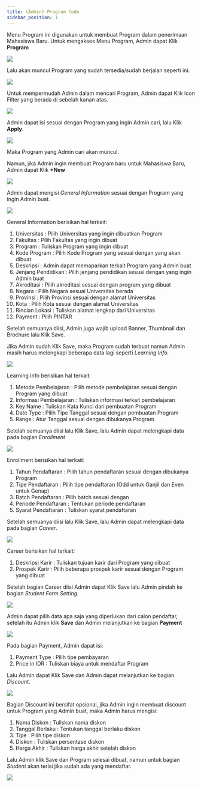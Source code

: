 ```yaml
---
title: (Admin) Program Code
sidebar_position: 1
---
```

Menu Program ini digunakan untuk membuat Program dalam penerimaan Mahasiswa Baru. Untuk mengakses Menu Program, Admin dapat Klik **Program**

![](/img/00-program-code.png)

Lalu akan muncul Program yang sudah tersedia/sudah berjalan seperti ini:

![](/img/1.-home-producte-code.png)

Untuk mempermudah Admin dalam mencari Program, Admin dapat Klik Icon Filter yang berada di sebelah kanan atas.

![](/img/2.-filter.png)

Admin dapat isi sesuai dengan Program yang ingin Admin cari, lalu Klik **Apply**.

![](/img/program-code-4.png)

Maka Program yang Admin cari akan muncul.

Namun, jika Admin ingin membuat Program baru untuk Mahasiswa Baru, Admin dapat Klik **+New**

![](/img/4.-new.png)

Admin dapat mengisi *General Information* sesuai dengan Program yang ingin Admin buat.

![](/img/5.-general-information.png)

General Information berisikan hal terkait:

1. Universitas	: Pilih Universitas yang ingin dibuatkan Program
2. Fakultas		: Pilih Fakultas yang ingin dibuat
3. Program		: Tuliskan Program yang ingin dibuat
4. Kode Program	: Pilih Kode Program yang sesuai dengan yang akan dibuat
5. Deskripsi		: Admin dapat memaparkan terkait Program yang Admin buat
6. Jenjang Pendidikan	: Pilih jenjang pendidikan sesuai dengan yang ingin Admin buat
7. Akreditasi	: Pilih akreditasi sesuai dengan program yang dibuat
8. Negara		: Pilih Negara sesuai Universitas berada
9. Provinsi		: Pilih Provinsi sesuai dengan alamat Universitas
10. Kota			: Pilih Kota sesuai dengan alamat Universitas
11. Rincian Lokasi	: Tuliskan alamat lengkap dari Universitas
12. Payment		: Pilih PINTAR

Setelah semuanya diisi, Admin juga wajib upload Banner, Thumbnail dan Brochure lalu Klik Save.

Jika Admin sudah Klik Save, maka Program sudah terbuat namun Admin masih harus melengkapi beberapa data lagi seperti *Learning Info.*

![](/img/program-code-7.png)

Learning Info berisikan hal terkait:

1. Metode Pembelajaran	: Pilih metode pembelajaran sesuai dengan Program yang dibuat
2. Informasi Pembelajaran	: Tuliskan informasi terkait pembelajaran
3. Key Name			: Tuliskan Kata Kunci dari pembuatan Program
4. Date Type			: Pilih Tipe Tanggal sesuai dengan pembuatan Program
5. Range				: Atur Tanggal sesuai dengan dibukanya Program

Setelah semuanya diisi lalu Klik Save, lalu Admin dapat melengkapi data pada bagian *Enrollment*

![](/img/program-code-8.png)

Enrollment berisikan hal terkait:

1. Tahun Pendaftaran	: Pilih tahun pendaftaran sesuai dengan dibukanya Program
2. Tipe Pendaftaran	: Pilih tipe pendaftaran (Odd untuk Ganjil dan Even untuk Genap)
3. Batch Pendaftaran	: Pilih batch sesuai dengan 
4. Periode Pendaftaran	: Tentukan periode pendaftaran
5. Syarat Pendaftaran	: Tuliskan syarat pendaftaran

Setelah semuanya diisi lalu Klik Save, lalu Admin dapat melengkapi data pada bagian *Career*.

![](/img/8.-career.png)

Career berisikan hal terkait:

1. Deskripsi Karir	: Tuliskan tujuan karir dari Program yang dibuat
2. Prospek Karir		: Pilih beberapa prospek karir sesuai dengan Program yang dibuat

Setelah bagian Career diisi Admin dapat Klik Save lalu Admin pindah ke bagian *Student Form Setting.*

![](/img/9.-student-form-setting.png)

Admin dapat pilih data apa saja yang diperlukan dari calon pendaftar, setelah itu Admin klik **Save** dan Admin melanjutkan ke bagian **Payment**

![](/img/10.-payment.png)

Pada bagian Payment, Admin dapat isi:

1. Payment Type		: Pilih tipe pembayaran
2. Price in IDR		: Tuliskan biaya untuk mendaftar Program

Lalu Admin dapat Klik Save dan Admin dapat melanjutkan ke bagian *Discount*.

![](/img/11.-discount.png)

Bagian Discount ini bersifat opsional, jika Admin ingin membuat discount untuk Program yang Admin buat, maka Admin harus mengisi:

1. Nama Diskon		: Tuliskan nama diskon
2. Tanggal Berlaku	: Tentukan tanggal berlaku diskon
3. Tipe			: Pilih tipe diskon
4. Diskon			: Tuliskan persentase diskon
5. Harga Akhir		: Tuliskan harga akhir setelah diskon

Lalu Admin klik Save dan Program selesai dibuat, namun untuk bagian *Student* akan terisi jika sudah ada yang mendaftar.

![](/img/12.-students.png)
